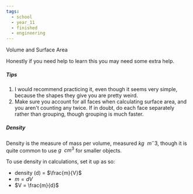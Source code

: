 ```yaml
---
tags:
  - school
  - year_11
  - finished
  - engineering
---
```

Volume and Surface Area

Honestly if you need help to learn this you may need some extra help.

##### Tips
1. I would recommend practicing it, even though it seems very simple, because the shapes they give you are pretty weird.
2. Make sure you account for all faces when calculating surface area, and you aren't counting any twice. If in doubt, do each face separately rather than grouping, though grouping is much faster.

##### Density

Density is the measure of mass per volume, measured $kg\ \ m^-3$, though it is quite common to use $g\ \ cm^3$ for smaller objects. 

To use density in calculations, set it up as so:
- density (d) = $\frac{m}{V}$
- $m = dV$
- $V = \frac{m}{d}$ 